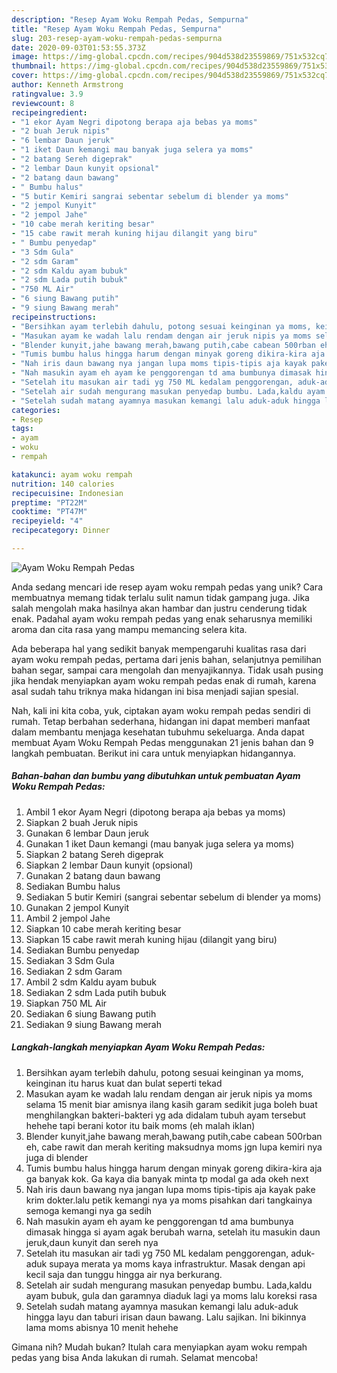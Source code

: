 ```yaml
---
description: "Resep Ayam Woku Rempah Pedas, Sempurna"
title: "Resep Ayam Woku Rempah Pedas, Sempurna"
slug: 203-resep-ayam-woku-rempah-pedas-sempurna
date: 2020-09-03T01:53:55.373Z
image: https://img-global.cpcdn.com/recipes/904d538d23559869/751x532cq70/ayam-woku-rempah-pedas-foto-resep-utama.jpg
thumbnail: https://img-global.cpcdn.com/recipes/904d538d23559869/751x532cq70/ayam-woku-rempah-pedas-foto-resep-utama.jpg
cover: https://img-global.cpcdn.com/recipes/904d538d23559869/751x532cq70/ayam-woku-rempah-pedas-foto-resep-utama.jpg
author: Kenneth Armstrong
ratingvalue: 3.9
reviewcount: 8
recipeingredient:
- "1 ekor Ayam Negri dipotong berapa aja bebas ya moms"
- "2 buah Jeruk nipis"
- "6 lembar Daun jeruk"
- "1 iket Daun kemangi mau banyak juga selera ya moms"
- "2 batang Sereh digeprak"
- "2 lembar Daun kunyit opsional"
- "2 batang daun bawang"
- " Bumbu halus"
- "5 butir Kemiri sangrai sebentar sebelum di blender ya moms"
- "2 jempol Kunyit"
- "2 jempol Jahe"
- "10 cabe merah keriting besar"
- "15 cabe rawit merah kuning hijau dilangit yang biru"
- " Bumbu penyedap"
- "3 Sdm Gula"
- "2 sdm Garam"
- "2 sdm Kaldu ayam bubuk"
- "2 sdm Lada putih bubuk"
- "750 ML Air"
- "6 siung Bawang putih"
- "9 siung Bawang merah"
recipeinstructions:
- "Bersihkan ayam terlebih dahulu, potong sesuai keinginan ya moms, keinginan itu harus kuat dan bulat seperti tekad"
- "Masukan ayam ke wadah lalu rendam dengan air jeruk nipis ya moms selama 15 menit biar amisnya ilang kasih garam sedikit juga boleh buat menghilangkan bakteri-bakteri yg ada didalam tubuh ayam tersebut hehehe tapi berani kotor itu baik moms (eh malah iklan)"
- "Blender kunyit,jahe bawang merah,bawang putih,cabe cabean 500rban eh, cabe rawit dan merah keriting maksudnya moms jgn lupa kemiri nya juga di blender"
- "Tumis bumbu halus hingga harum dengan minyak goreng dikira-kira aja ga banyak kok. Ga kaya dia banyak minta tp modal ga ada okeh next"
- "Nah iris daun bawang nya jangan lupa moms tipis-tipis aja kayak pake krim dokter.lalu petik kemangi nya ya moms pisahkan dari tangkainya semoga kemangi nya ga sedih"
- "Nah masukin ayam eh ayam ke penggorengan td ama bumbunya dimasak hingga si ayam agak berubah warna, setelah itu masukin daun jeruk,daun kunyit dan sereh nya"
- "Setelah itu masukan air tadi yg 750 ML kedalam penggorengan, aduk-aduk supaya merata ya moms kaya infrastruktur. Masak dengan api kecil saja dan tunggu hingga air nya berkurang."
- "Setelah air sudah mengurang masukan penyedap bumbu. Lada,kaldu ayam bubuk, gula dan garamnya diaduk lagi ya moms lalu koreksi rasa"
- "Setelah sudah matang ayamnya masukan kemangi lalu aduk-aduk hingga layu dan taburi irisan daun bawang. Lalu sajikan. Ini bikinnya lama moms abisnya 10 menit hehehe"
categories:
- Resep
tags:
- ayam
- woku
- rempah

katakunci: ayam woku rempah 
nutrition: 140 calories
recipecuisine: Indonesian
preptime: "PT22M"
cooktime: "PT47M"
recipeyield: "4"
recipecategory: Dinner

---
```



![Ayam Woku Rempah Pedas](https://img-global.cpcdn.com/recipes/904d538d23559869/751x532cq70/ayam-woku-rempah-pedas-foto-resep-utama.jpg)

Anda sedang mencari ide resep ayam woku rempah pedas yang unik? Cara membuatnya memang tidak terlalu sulit namun tidak gampang juga. Jika salah mengolah maka hasilnya akan hambar dan justru cenderung tidak enak. Padahal ayam woku rempah pedas yang enak seharusnya memiliki aroma dan cita rasa yang mampu memancing selera kita.

Ada beberapa hal yang sedikit banyak mempengaruhi kualitas rasa dari ayam woku rempah pedas, pertama dari jenis bahan, selanjutnya pemilihan bahan segar, sampai cara mengolah dan menyajikannya. Tidak usah pusing jika hendak menyiapkan ayam woku rempah pedas enak di rumah, karena asal sudah tahu triknya maka hidangan ini bisa menjadi sajian spesial.




Nah, kali ini kita coba, yuk, ciptakan ayam woku rempah pedas sendiri di rumah. Tetap berbahan sederhana, hidangan ini dapat memberi manfaat dalam membantu menjaga kesehatan tubuhmu sekeluarga. Anda dapat membuat Ayam Woku Rempah Pedas menggunakan 21 jenis bahan dan 9 langkah pembuatan. Berikut ini cara untuk menyiapkan hidangannya.

<!--inarticleads1-->

##### Bahan-bahan dan bumbu yang dibutuhkan untuk pembuatan Ayam Woku Rempah Pedas:

1. Ambil 1 ekor Ayam Negri (dipotong berapa aja bebas ya moms)
1. Siapkan 2 buah Jeruk nipis
1. Gunakan 6 lembar Daun jeruk
1. Gunakan 1 iket Daun kemangi (mau banyak juga selera ya moms)
1. Siapkan 2 batang Sereh digeprak
1. Siapkan 2 lembar Daun kunyit (opsional)
1. Gunakan 2 batang daun bawang
1. Sediakan  Bumbu halus
1. Sediakan 5 butir Kemiri (sangrai sebentar sebelum di blender ya moms)
1. Gunakan 2 jempol Kunyit
1. Ambil 2 jempol Jahe
1. Siapkan 10 cabe merah keriting besar
1. Siapkan 15 cabe rawit merah kuning hijau (dilangit yang biru)
1. Sediakan  Bumbu penyedap
1. Sediakan 3 Sdm Gula
1. Sediakan 2 sdm Garam
1. Ambil 2 sdm Kaldu ayam bubuk
1. Sediakan 2 sdm Lada putih bubuk
1. Siapkan 750 ML Air
1. Sediakan 6 siung Bawang putih
1. Sediakan 9 siung Bawang merah




<!--inarticleads2-->

##### Langkah-langkah menyiapkan Ayam Woku Rempah Pedas:

1. Bersihkan ayam terlebih dahulu, potong sesuai keinginan ya moms, keinginan itu harus kuat dan bulat seperti tekad
1. Masukan ayam ke wadah lalu rendam dengan air jeruk nipis ya moms selama 15 menit biar amisnya ilang kasih garam sedikit juga boleh buat menghilangkan bakteri-bakteri yg ada didalam tubuh ayam tersebut hehehe tapi berani kotor itu baik moms (eh malah iklan)
1. Blender kunyit,jahe bawang merah,bawang putih,cabe cabean 500rban eh, cabe rawit dan merah keriting maksudnya moms jgn lupa kemiri nya juga di blender
1. Tumis bumbu halus hingga harum dengan minyak goreng dikira-kira aja ga banyak kok. Ga kaya dia banyak minta tp modal ga ada okeh next
1. Nah iris daun bawang nya jangan lupa moms tipis-tipis aja kayak pake krim dokter.lalu petik kemangi nya ya moms pisahkan dari tangkainya semoga kemangi nya ga sedih
1. Nah masukin ayam eh ayam ke penggorengan td ama bumbunya dimasak hingga si ayam agak berubah warna, setelah itu masukin daun jeruk,daun kunyit dan sereh nya
1. Setelah itu masukan air tadi yg 750 ML kedalam penggorengan, aduk-aduk supaya merata ya moms kaya infrastruktur. Masak dengan api kecil saja dan tunggu hingga air nya berkurang.
1. Setelah air sudah mengurang masukan penyedap bumbu. Lada,kaldu ayam bubuk, gula dan garamnya diaduk lagi ya moms lalu koreksi rasa
1. Setelah sudah matang ayamnya masukan kemangi lalu aduk-aduk hingga layu dan taburi irisan daun bawang. Lalu sajikan. Ini bikinnya lama moms abisnya 10 menit hehehe




Gimana nih? Mudah bukan? Itulah cara menyiapkan ayam woku rempah pedas yang bisa Anda lakukan di rumah. Selamat mencoba!

